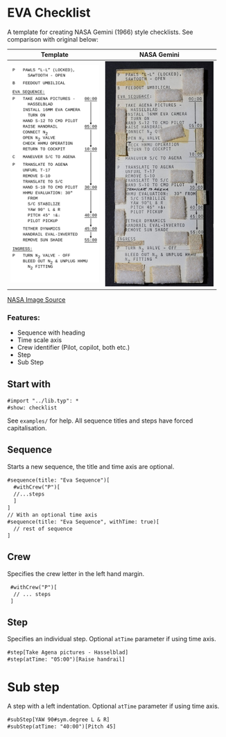 # EVA Checklist

A template for creating NASA Gemini (1966) style checklists. See comparison with original below:

|               Template                |                    NASA Gemini                     |
| :-----------------------------------: | :------------------------------------------------: |
| <img src="thumbnail.png" width="205"> | <img src="NASM-A19850125000_PS01.jpg" width="250"> |

[NASA Image Source](https://airandspace.si.edu/collection-objects/checklist-card-umbilical-eva-gemini-10/nasm_A19850125000)

### Features:

- Sequence with heading
- Time scale axis
- Crew identifier (Pilot, copilot, both etc.)
- Step
- Sub Step

## Start with

```typst
#import "../lib.typ": *
#show: checklist
```

See `examples/` for help.
All sequence titles and steps have forced capitalisation.

## Sequence

Starts a new sequence, the title and time axis are optional.

```typst
#sequence(title: "Eva Sequence")[
  #withCrew("P")[
  //...steps
  ]
]
// With an optional time axis
#sequence(title: "Eva Sequence", withTime: true)[
  // rest of sequence
]
```

## Crew

Specifies the crew letter in the left hand margin.

```typst
 #withCrew("P")[
  // ... steps
 ]
```

## Step

Specifies an individual step. Optional `atTime` parameter if using time axis.

```typst
#step[Take Agena pictures - Hasselblad]
#step(atTime: "05:00")[Raise handrail]
```

# Sub step

A step with a left indentation. Optional `atTime` parameter if using time axis.

```typst
#subStep[YAW 90#sym.degree L & R]
#subStep(atTime: "40:00")[Pitch 45]
```
